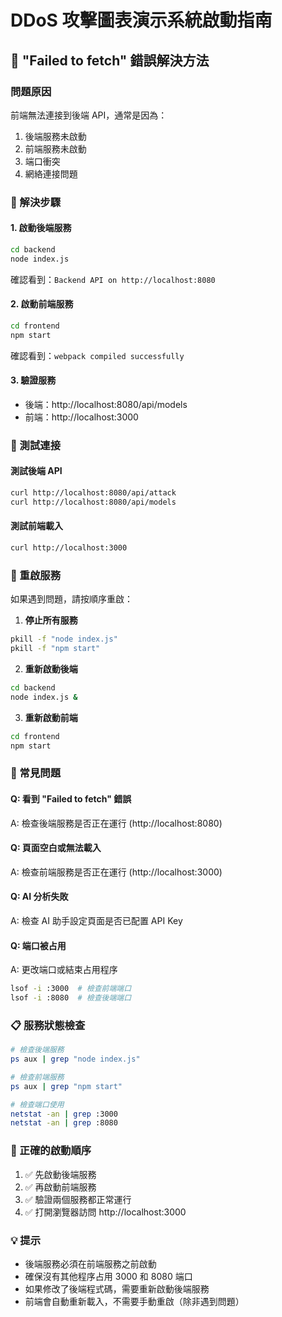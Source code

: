 # DDoS 攻擊圖表演示系統啟動指南

## 🚨 "Failed to fetch" 錯誤解決方法

### 問題原因
前端無法連接到後端 API，通常是因為：
1. 後端服務未啟動
2. 前端服務未啟動
3. 端口衝突
4. 網絡連接問題

### 🔧 解決步驟

#### 1. 啟動後端服務
```bash
cd backend
node index.js
```
確認看到：`Backend API on http://localhost:8080`

#### 2. 啟動前端服務
```bash
cd frontend
npm start
```
確認看到：`webpack compiled successfully`

#### 3. 驗證服務
- 後端：http://localhost:8080/api/models
- 前端：http://localhost:3000

### 🧪 測試連接

#### 測試後端 API
```bash
curl http://localhost:8080/api/attack
curl http://localhost:8080/api/models
```

#### 測試前端載入
```bash
curl http://localhost:3000
```

### 🔄 重啟服務

如果遇到問題，請按順序重啟：

1. **停止所有服務**
```bash
pkill -f "node index.js"
pkill -f "npm start"
```

2. **重新啟動後端**
```bash
cd backend
node index.js &
```

3. **重新啟動前端**
```bash
cd frontend
npm start
```

### 🐛 常見問題

#### Q: 看到 "Failed to fetch" 錯誤
A: 檢查後端服務是否正在運行 (http://localhost:8080)

#### Q: 頁面空白或無法載入
A: 檢查前端服務是否正在運行 (http://localhost:3000)

#### Q: AI 分析失敗
A: 檢查 AI 助手設定頁面是否已配置 API Key

#### Q: 端口被占用
A: 更改端口或結束占用程序
```bash
lsof -i :3000  # 檢查前端端口
lsof -i :8080  # 檢查後端端口
```

### 📋 服務狀態檢查

```bash
# 檢查後端服務
ps aux | grep "node index.js"

# 檢查前端服務
ps aux | grep "npm start"

# 檢查端口使用
netstat -an | grep :3000
netstat -an | grep :8080
```

### 🎯 正確的啟動順序

1. ✅ 先啟動後端服務
2. ✅ 再啟動前端服務
3. ✅ 驗證兩個服務都正常運行
4. ✅ 打開瀏覽器訪問 http://localhost:3000

### 💡 提示

- 後端服務必須在前端服務之前啟動
- 確保沒有其他程序占用 3000 和 8080 端口
- 如果修改了後端程式碼，需要重新啟動後端服務
- 前端會自動重新載入，不需要手動重啟（除非遇到問題） 